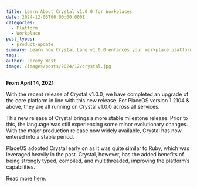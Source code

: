 ```yaml
---
title: Learn About Crystal v1.0.0 for Workplaces
date: 2024-12-03T00:00:00.000Z
categories:
  - Platform
  - Workplace
post_types:
  - product-update
summary: Learn how Crystal Lang v1.0.0 enhances your workplace platform. Discover the benefits and improvements brought by this powerful programming language.
tags:
author: Jeremy West
image: /images/posts/2024/12/crystal.jpg
---
```

**From April 14, 2021**

With the recent release of Crystal v1.0.0, we have completed an upgrade of the core platform in line with this new release. For PlaceOS version 1.2104 & above, they are all running on Crystal v1.0.0 across all services.

This new release of Crystal brings a more stable milestone release. Prior to this, the language was still experiencing some minor evolutionary changes. With the major production release now widely available, Crystal has now entered into a stable period.

PlaceOS adopted Crystal early on as it was quite similar to Ruby, which was leveraged heavily in the past. Crystal, however, has the added benefits of being strongly typed, compiled, and multithreaded, improving the platform’s capabilities.

Read more [here](https://crystal-lang.org/2021/03/22/crystal-1.0-what-to-expect.html).
